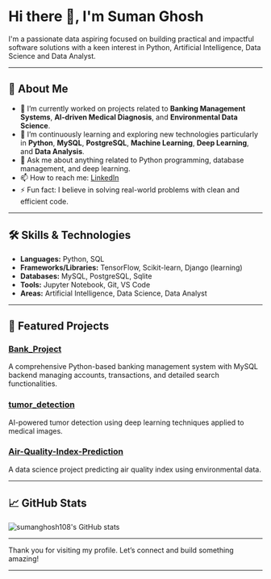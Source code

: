 # Hi there 👋, I'm Suman Ghosh

I'm a passionate data aspiring focused on building practical and impactful software solutions with a keen interest in Python, Artificial Intelligence, Data Science and Data Analyst.

---

## 🚀 About Me
- 🔭 I’m currently worked on projects related to **Banking Management Systems**, **AI-driven Medical Diagnosis**, and **Environmental Data Science**.
- 🌱 I’m continuously learning and exploring new technologies particularly in **Python**, **MySQL**, **PostgreSQL**,  **Machine Learning**, **Deep Learning**, and **Data Analysis**.
- 💬 Ask me about anything related to Python programming, database management, and deep learning.
- 📫 How to reach me: [LinkedIn](https://www.linkedin.com/in/sumanghosh-p38)
- ⚡ Fun fact: I believe in solving real-world problems with clean and efficient code.

---

## 🛠️ Skills & Technologies
- **Languages:** Python, SQL
- **Frameworks/Libraries:** TensorFlow, Scikit-learn, Django (learning)
- **Databases:** MySQL, PostgreSQL, Sqlite
- **Tools:** Jupyter Notebook, Git, VS Code
- **Areas:** Artificial Intelligence, Data Science, Data Analyst

---

## 🌟 Featured Projects

### [Bank_Project](https://github.com/sumanghosh108/bank_project)
A comprehensive Python-based banking management system with MySQL backend managing accounts, transactions, and detailed search functionalities.

### [tumor_detection](https://github.com/sumanghosh108/tumor_detection)
AI-powered tumor detection using deep learning techniques applied to medical images.

### [Air-Quality-Index-Prediction](https://github.com/sumanghosh108/Air-Quality-Index-Prediction)
A data science project predicting air quality index using environmental data.


---

## 📈 GitHub Stats

![sumanghosh108's GitHub stats](https://github-readme-stats.vercel.app/api?username=sumanghosh108&show_icons=true&theme=radical)

---

Thank you for visiting my profile. Let’s connect and build something amazing!

---

